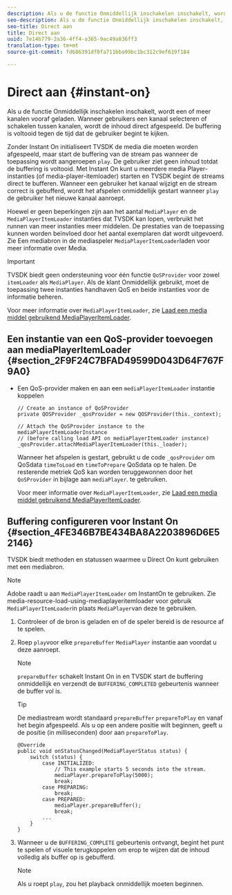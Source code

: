 ```yaml
---
description: Als u de functie Onmiddellijk inschakelen inschakelt, wordt een of meer kanalen vooraf geladen. Wanneer gebruikers een kanaal selecteren of schakelen tussen kanalen, wordt de inhoud direct afgespeeld. De buffering is voltooid tegen de tijd dat de gebruiker begint te kijken.
seo-description: Als u de functie Onmiddellijk inschakelen inschakelt, wordt een of meer kanalen vooraf geladen. Wanneer gebruikers een kanaal selecteren of schakelen tussen kanalen, wordt de inhoud direct afgespeeld. De buffering is voltooid tegen de tijd dat de gebruiker begint te kijken.
seo-title: Direct aan
title: Direct aan
uuid: 7e14b779-2a36-4ff4-a365-9ac49a836ff3
translation-type: tm+mt
source-git-commit: fd686391df0fa711bba99bc1bc312c9ef619f184

---
```



# Direct aan {#instant-on}

Als u de functie Onmiddellijk inschakelen inschakelt, wordt een of meer kanalen vooraf geladen. Wanneer gebruikers een kanaal selecteren of schakelen tussen kanalen, wordt de inhoud direct afgespeeld. De buffering is voltooid tegen de tijd dat de gebruiker begint te kijken.

Zonder Instant On initialiseert TVSDK de media die moeten worden afgespeeld, maar start de buffering van de stream pas wanneer de toepassing wordt aangeroepen `play`. De gebruiker ziet geen inhoud totdat de buffering is voltooid. Met Instant On kunt u meerdere media Player-instanties (of media-player-itemloader) starten en TVSDK begint de streams direct te bufferen. Wanneer een gebruiker het kanaal wijzigt en de stream correct is gebufferd, wordt het afspelen onmiddellijk gestart wanneer `play` de gebruiker het nieuwe kanaal aanroept.

Hoewel er geen beperkingen zijn aan het aantal `MediaPlayer` en de `MediaPlayerItemLoader` instanties dat TVSDK kan lopen, verbruikt het runnen van meer instanties meer middelen. De prestaties van de toepassing kunnen worden beïnvloed door het aantal exemplaren dat wordt uitgevoerd. Zie Een mediabron in de mediaspeler `MediaPlayerItemLoader`[](../../../tvsdk-2.7-for-android/content-playback-options/mediaplayer-initialize-for-video/t-psdk-android-2.7-media-resource-load.md)laden voor meer informatie over Media.

>[!IMPORTANT]
>
>TVSDK biedt geen ondersteuning voor één functie `QoSProvider` voor zowel `itemLoader` als `MediaPlayer`. Als de klant Onmiddellijk gebruikt, moet de toepassing twee instanties handhaven QoS en beide instanties voor de informatie beheren.

Voor meer informatie over `MediaPlayerItemLoader`, zie [Laad een media middel gebruikend MediaPlayerItemLoader](../../../tvsdk-2.7-for-android/content-playback-options/mediaplayer-initialize-for-video/t-psdk-android-2.7-media-resource-load-using-mediaplayeritemloader.md).

## Een instantie van een QoS-provider toevoegen aan mediaPlayerItemLoader {#section_2F9F24C7BFAD49599D043D64F767F9A0}

* Een QoS-provider maken en aan een `mediaPlayerItemLoader` instantie koppelen

   ```
   // Create an instance of QoSProvider  
   private QOSProvider _qosProvider = new QOSProvider(this._context);  
   
   // Attach the QoSProvider instance to the mediaPlayerItemLoaderInstance  
   // (before calling load API on mediaPlayerItemLoader instance)  
   _qosProvider.attachMediaPlayerItemLoader(this._loader); 
   ```

   Wanneer het afspelen is gestart, gebruikt u de code `_qosProvider` om QoSdata `timeToLoad` en `timeToPrepare` QoSdata op te halen. De resterende metriek QoS kan worden teruggewonnen door het `QoSProvider` in bijlage aan `mediaPlayer`. te gebruiken.

   Voor meer informatie over `MediaPlayerItemLoader`, zie [Laad een media middel gebruikend MediaPlayerItemLoader](../../../tvsdk-2.7-for-android/content-playback-options/mediaplayer-initialize-for-video/t-psdk-android-2.7-media-resource-load-using-mediaplayeritemloader.md#use-mediaplayeritemloader).

## Buffering configureren voor Instant On {#section_4FE346B7BE434BA8A2203896D6E52146}

TVSDK biedt methoden en statussen waarmee u Direct On kunt gebruiken met een mediabron.

>[!NOTE]
>
>Adobe raadt u aan `MediaPlayerItemLoader` om InstantOn te gebruiken. Zie media-resource-load-using-mediaplayeritemloader voor gebruik `MediaPlayerItemLoader`in plaats `MediaPlayer`van deze te gebruiken.

1. Controleer of de bron is geladen en of de speler bereid is de resource af te spelen.
1. Roep `play`voor elke `prepareBuffer` `MediaPlayer` instantie aan voordat u deze aanroept.

   >[!NOTE]
   >
   >`prepareBuffer` schakelt Instant On in en TVSDK start de buffering onmiddellijk en verzendt de `BUFFERING_COMPLETED` gebeurtenis wanneer de buffer vol is.

   >[!TIP]
   >
   >De mediastream wordt standaard `prepareBuffer` `prepareToPlay` en vanaf het begin afgespeeld. Als u op een andere positie wilt beginnen, geeft u de positie (in milliseconden) door aan `prepareToPlay`.

   ```
   @Override 
   public void onStatusChanged(MediaPlayerStatus status) { 
       switch (status) { 
           case INITIALIZED: 
               // This example starts 5 seconds into the stream. 
               mediaPlayer.prepareToPlay(5000); 
               break; 
           case PREPARING: 
               break; 
           case PREPARED: 
               mediaPlayer.prepareBuffer(); 
               break; 
           ... 
       } 
   }
   ```

1. Wanneer u de `BUFFERING_COMPLETE` gebeurtenis ontvangt, begint het punt te spelen of visuele terugkoppelen om erop te wijzen dat de inhoud volledig als buffer op is gebufferd.

   >[!NOTE]
   >
   >Als u roept `play`, zou het playback onmiddellijk moeten beginnen.

